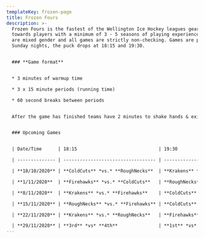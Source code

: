 ```yaml
---
templateKey: frozen-page
title: Frozen Fours
description: >-
  Frozen Fours is the fastest of the Wellington Ice Hockey leagues geared
  towards players with a minimum of 3 - 5 seasons of playing experience. Teams
  are mixed gender and all games are strictly non-checking. Games are played
  Sunday nights, the puck drops at 18:15 and 19:30.


  ### **Game format**


  * 3 minutes of warmup time

  * 3 x 15 minute periods (running time)

  * 60 second breaks between periods


  After the game has finished teams have 2 minutes to shake hands & exit the ice so it can be groomed for the next game


  ### Upcoming Games


  | Date/Time      | 18:15                              | 19:30                             |

  | -------------- | ---------------------------------- | --------------------------------- |

  | **18/10/2020** | **ColdCuts** *vs.* **RoughNecks**  | **Krakens** *vs.* **Firehawks**   |

  | **1/11/2020**  | **Firehawks** *vs.* **ColdCuts**   | **RoughNecks** *vs.* **Krakens**  |

  | **8/11/2020**  | **Krakens** *vs.* **Firehawks**    | **ColdCuts** *vs.* **RoughNecks** |

  | **15/11/2020** | **RoughNecks** *vs.* **Firehawks** | **ColdCuts** *vs.* **Krakens**    |

  | **22/11/2020** | **Krakens** *vs.* **RoughNecks**   | **Firehawks** *vs.* **ColdCuts**  |

  | **29/11/2020** | **3rd** *vs* **4th**               | **1st** *vs* **2nd**              |
---
```

